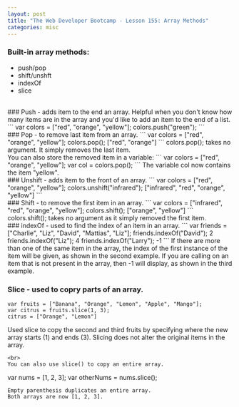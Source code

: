 ```yaml
---
layout: post
title: "The Web Developer Bootcamp - Lesson 155: Array Methods"
categories: misc
---
```


### Built-in array methods:
- push/pop
- shift/unshft
- indexOf
- slice
<br>
### Push - adds item to the end an array. 
Helpful when you don't know how many items are in the array and you'd like to add an item to the end of a list.
```
var colors = ["red", "orange", "yellow"];
colors.push("green");
```
<br>
### Pop - to remove last item from an array.
```
var colors = ["red", "orange", "yellow"];
colors.pop();  
["red", "orange"]
```
colors.pop(); takes no argument. It simply removes the last item.
<br>
You can also store the removed item in a variable:
```
var colors = ["red", "orange", "yellow"];
var col = colors.pop();  
```
The variable col now contains the item "yellow".
<br>
### Unshift - adds item to the front of an array.
```
var colors = ["red", "orange", "yellow"];
colors.unshift("infrared");
["infrared", "red", "orange", "yellow"]
```
<br>
### Shift - to remove the first item in an array.
```
var colors = ["infrared", "red", "orange", "yellow"];
colors.shift();
["orange", "yellow"]
```
colors.shift(); takes no argument as it simply removed the first item.
<br>
### indexOf - used to find the index of an item in an array.
```
var friends = ["Charlie", "Liz", "David", "Mattias", "Liz"];
friends.indexOf("David");
2
friends.indexOf("Liz");
4
friends.indexOf("Larry");
-1
```
If there are more than one of the same item in the array, the index of the first instance of the item will be given,
as shown in the second example.
If you are calling on an item that is not present in the array, then -1 will display, as shown in the third example.

### Slice - used to copry parts of an array.
```
var fruits = ["Banana", "Orange", "Lemon", "Apple", "Mango"];
var citrus = fruits.slice(1, 3);
citrus = ["Orange", "Lemon"]
```
Used slice to copy the second and third fruits by specifying where the new array starts (1) and ends (3).
Slicing does not alter the original items in the array.
```
<br>
You can also use slice() to copy an entire array.
```
var nums = [1, 2, 3];
var otherNums = nums.slice();
```
Empty parenthesis duplicates an entire array.
Both arrays are now [1, 2, 3].